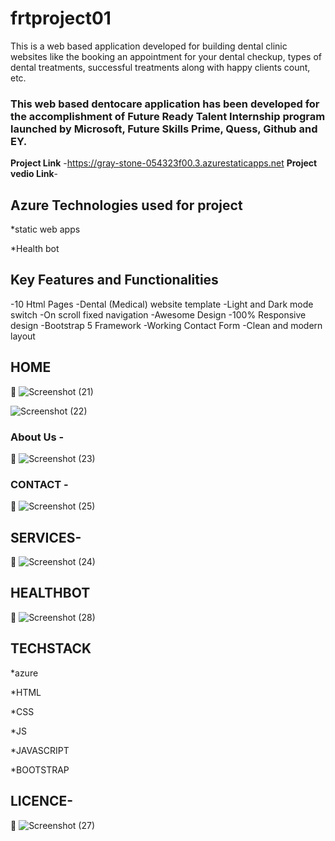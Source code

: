 # frtproject01
This is a web based application developed for building dental clinic websites like the booking an appointment for your dental checkup, types of dental treatments, successful treatments along with happy clients count, etc.

### This web based dentocare application has been developed for the accomplishment of Future Ready Talent Internship program launched by Microsoft, Future Skills Prime, Quess, Github and EY.


**Project Link** -https://gray-stone-054323f00.3.azurestaticapps.net
**Project vedio Link**-

## Azure Technologies used for project
*static web apps

*Health bot

## Key Features and Functionalities 

-10 Html Pages
-Dental (Medical) website template
-Light and Dark mode switch
-On scroll fixed navigation
-Awesome Design
-100% Responsive design
-Bootstrap 5 Framework
-Working Contact Form
-Clean and modern layout

## HOME
📸
![Screenshot (21)](https://github.com/SaiKeerthanaM/frtproject01/assets/113778616/3112784f-db9e-49f1-8c4d-988850d0601a)

![Screenshot (22)](https://github.com/SaiKeerthanaM/frtproject01/assets/113778616/8f7dd4e0-61ba-4f87-a82f-2b35532eaaca)


### About Us -
 📸 ![Screenshot (23)](https://github.com/SaiKeerthanaM/frtproject01/assets/113778616/064b5970-db3e-4d69-90af-711f7bf74efe)





### CONTACT -
 📸 ![Screenshot (25)](https://github.com/SaiKeerthanaM/frtproject01/assets/113778616/0ca11812-fe89-4976-869f-dfab1a5ddc47)



## SERVICES-
 📸 ![Screenshot (24)](https://github.com/SaiKeerthanaM/frtproject01/assets/113778616/073fa602-70ea-4be9-999b-d525206dc132)



## HEALTHBOT
 📸 ![Screenshot (28)](https://github.com/SaiKeerthanaM/frtproject01/assets/113778616/2d9a6a84-93bc-414c-a570-d00a53de6915)

## TECHSTACK
*azure

*HTML

*CSS

*JS
 
*JAVASCRIPT

*BOOTSTRAP

 ## LICENCE-
  📸 ![Screenshot (27)](https://github.com/SaiKeerthanaM/frtproject01/assets/113778616/9e0070dc-e824-46f2-aee4-621c41ae66b9)



